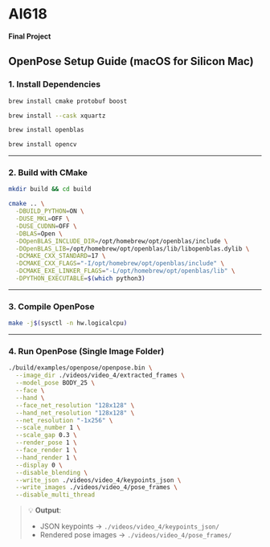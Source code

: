# AI618  
**Final Project**

## OpenPose Setup Guide (macOS for Silicon Mac)

### 1. Install Dependencies

```bash
brew install cmake protobuf boost
```

```bash
brew install --cask xquartz
```

```bash
brew install openblas
```

```bash
brew install opencv
```

---

### 2. Build with CMake

```bash
mkdir build && cd build
```

```bash
cmake .. \
  -DBUILD_PYTHON=ON \
  -DUSE_MKL=OFF \
  -DUSE_CUDNN=OFF \
  -DBLAS=Open \
  -DOpenBLAS_INCLUDE_DIR=/opt/homebrew/opt/openblas/include \
  -DOpenBLAS_LIB=/opt/homebrew/opt/openblas/lib/libopenblas.dylib \
  -DCMAKE_CXX_STANDARD=17 \
  -DCMAKE_CXX_FLAGS="-I/opt/homebrew/opt/openblas/include" \
  -DCMAKE_EXE_LINKER_FLAGS="-L/opt/homebrew/opt/openblas/lib" \
  -DPYTHON_EXECUTABLE=$(which python3)
```

---

### 3. Compile OpenPose

```bash
make -j$(sysctl -n hw.logicalcpu)
```

---

### 4. Run OpenPose (Single Image Folder)

```bash
./build/examples/openpose/openpose.bin \
  --image_dir ./videos/video_4/extracted_frames \
  --model_pose BODY_25 \
  --face \
  --hand \
  --face_net_resolution "128x128" \
  --hand_net_resolution "128x128" \
  --net_resolution "-1x256" \
  --scale_number 1 \
  --scale_gap 0.3 \
  --render_pose 1 \
  --face_render 1 \
  --hand_render 1 \
  --display 0 \
  --disable_blending \
  --write_json ./videos/video_4/keypoints_json \
  --write_images ./videos/video_4/pose_frames \
  --disable_multi_thread
```

> 💡 **Output**:  
> - JSON keypoints → `./videos/video_4/keypoints_json/`  
> - Rendered pose images → `./videos/video_4/pose_frames/`
